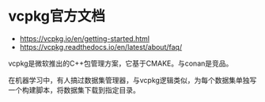 # vcpkg官方文档
* https://vcpkg.io/en/getting-started.html
* https://vcpkg.readthedocs.io/en/latest/about/faq/  

vcpkg是微软推出的C++包管理方案，它基于CMAKE。与conan是竞品。    

在机器学习中，有人搞过数据集管理器，与vcpkg逻辑类似，为每个数据集单独写一个构建脚本，将数据集下载到指定目录。  
